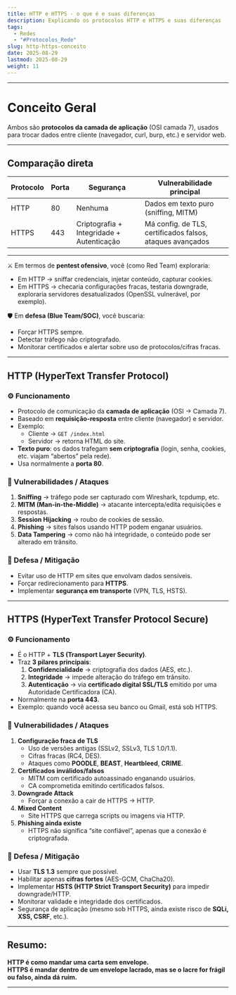 ```yaml
---
title: HTTP e HTTPS - o que é e suas diferenças
description: Explicando os protocolos HTTP e HTTPS e suas diferenças
tags:
  - Redes
  - "#Protocolos_Rede"
slug: http-https-conceito
date: 2025-08-29
lastmod: 2025-08-29
weight: 11
---
```

---
# Conceito Geral

Ambos são **protocolos da camada de aplicação** (OSI camada 7), usados para trocar dados entre cliente (navegador, curl, burp, etc.) e servidor web.

---
## Comparação direta

| Protocolo | Porta | Segurança                                 | Vulnerabilidade principal                                 |
| --------- | ----- | ----------------------------------------- | --------------------------------------------------------- |
| HTTP      | 80    | Nenhuma                                   | Dados em texto puro (sniffing, MITM)                      |
| HTTPS     | 443   | Criptografia + Integridade + Autenticação | Má config. de TLS, certificados falsos, ataques avançados |

---
⚔️ Em termos de **pentest ofensivo**, você (como Red Team) exploraria:

- Em HTTP → sniffar credenciais, injetar conteúdo, capturar cookies.
- Em HTTPS → checaria configurações fracas, testaria downgrade, exploraria servidores desatualizados (OpenSSL vulnerável, por exemplo).

🛡️ Em **defesa (Blue Team/SOC)**, você buscaria:

- Forçar HTTPS sempre.
- Detectar tráfego não criptografado.
- Monitorar certificados e alertar sobre uso de protocolos/cifras fracas.

---
## HTTP (HyperText Transfer Protocol)

### ⚙️ Funcionamento

- Protocolo de comunicação da **camada de aplicação** (OSI → Camada 7).
- Baseado em **requisição-resposta** entre cliente (navegador) e servidor.
- Exemplo:
    - Cliente → `GET /index.html`
    - Servidor → retorna HTML do site.
- **Texto puro**: os dados trafegam **sem criptografia** (login, senha, cookies, etc. viajam “abertos” pela rede).
- Usa normalmente a **porta 80**.

### 🔸 Vulnerabilidades / Ataques

1. **Sniffing** → tráfego pode ser capturado com Wireshark, tcpdump, etc.
2. **MITM (Man-in-the-Middle)** → atacante intercepta/edita requisições e respostas.
3. **Session Hijacking** → roubo de cookies de sessão.
4. **Phishing** → sites falsos usando HTTP podem enganar usuários.
5. **Data Tampering** → como não há integridade, o conteúdo pode ser alterado em trânsito.

### 🔹 Defesa / Mitigação

- Evitar uso de HTTP em sites que envolvam dados sensíveis.
- Forçar redirecionamento para **HTTPS**.
- Implementar **segurança em transporte** (VPN, TLS, HSTS).

---
## HTTPS (HyperText Transfer Protocol Secure)

### ⚙️ Funcionamento

- É o HTTP + **TLS (Transport Layer Security)**.
- Traz **3 pilares principais**:
    1. **Confidencialidade** → criptografia dos dados (AES, etc.).
    2. **Integridade** → impede alteração do tráfego em trânsito.
    3. **Autenticação** → via **certificado digital SSL/TLS** emitido por uma Autoridade Certificadora (CA).
- Normalmente na **porta 443**.
- Exemplo: quando você acessa seu banco ou Gmail, está sob HTTPS.

### 🔸 Vulnerabilidades / Ataques

1. **Configuração fraca de TLS**
    - Uso de versões antigas (SSLv2, SSLv3, TLS 1.0/1.1).
    - Cifras fracas (RC4, DES).
    - Ataques como **POODLE**, **BEAST**, **Heartbleed**, **CRIME**.
2. **Certificados inválidos/falsos**
    - MITM com certificado autoassinado enganando usuários.
    - CA comprometida emitindo certificados falsos.
3. **Downgrade Attack**
    - Forçar a conexão a cair de HTTPS → HTTP.
4. **Mixed Content**
    - Site HTTPS que carrega scripts ou imagens via HTTP.
5. **Phishing ainda existe**
    - HTTPS não significa “site confiável”, apenas que a conexão é criptografada.

### 🔹 Defesa / Mitigação

- Usar **TLS 1.3** sempre que possível.
- Habilitar apenas **cifras fortes** (AES-GCM, ChaCha20).
- Implementar **HSTS (HTTP Strict Transport Security)** para impedir downgrade/HTTP.
- Monitorar validade e integridade dos certificados.
- Segurança de aplicação (mesmo sob HTTPS, ainda existe risco de **SQLi, XSS, CSRF**, etc.).

---
## Resumo:  
**HTTP é como mandar uma carta sem envelope.**  
**HTTPS é mandar dentro de um envelope lacrado, mas se o lacre for frágil ou falso, ainda dá ruim.**

---